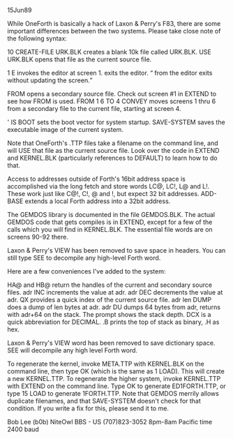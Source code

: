   15Jun89

  While OneForth is basically a hack of Laxon & Perry's F83, there are 
some important differences between the two systems.  Please take close
note of the following syntax:

  10 CREATE-FILE URK.BLK creates a blank 10k file called URK.BLK.
  USE URK.BLK opens that file as the current source file.

  1 E invokes the editor at screen 1.
  <esc> <esc> exits the editor.
  <esc> <Q> from the editor exits without updating the screen.

  FROM <filename> opens a secondary source file.
       Check out screen #1 in EXTEND to see how FROM is used.
  FROM <filename> 1 6 TO 4 CONVEY moves screens 1 thru 6 from a secondary
       file to the current file, starting at screen 4.

  ' <topword> IS BOOT sets the boot vector for system startup.
  SAVE-SYSTEM <filename> saves the executable image of the current system.

  Note that OneForth's .TTP files take a filename on the command line, and
will USE that file as the current source file.  Look over the code in EXTEND
and KERNEL.BLK (particularly references to DEFAULT) to learn how to do that.

  Access to addresses outside of Forth's 16bit address space is accomplished
via the long fetch and store words LC@, LC!, L@ and L!.  These work just like
C@!, C!, @ and !, but expect 32 bit addresses.  ADD-BASE extends a local Forth
address into a 32bit address.

  The GEMDOS library is documented in the file GEMDOS.BLK.  The actual GEMDOS
code that gets compiles is in EXTEND, except for a few of the calls which you
will find in KERNEL.BLK.  The essential file words are on screens 90-92 there.
 
  Laxon & Perry's VIEW has been removed to save space in headers.  You can 
still type SEE <word> to decompile any high-level Forth word.

  Here are a few conveniences I've added to the system:
 
  HA@ and HB@ return the handles of the current and secondary source files.
  adr INC increments the value at adr.
  adr DEC decrements the value at adr.
  QX provides a quick index of the current source file.
  adr len DUMP does a dump of len bytes at adr.
  adr DU dumps 64 bytes from adr, returns with adr+64 on the stack.
  The prompt shows the stack depth. 
  DCX is a quick abbreviation for DECIMAL.
  .B prints the top of stack as binary, .H as hex.

  Laxon & Perry's VIEW word has been removed to save dictionary space.
  SEE <word> will decompile any high level Forth word.  

  To regenerate the kernel, invoke META.TTP with KERNEL.BLK on the command 
line, then type OK (which is the same as 1 LOAD).  This will create a new
KERNEL.TTP.  To regenerate the higher system, invoke KERNEL.TTP with EXTEND
on the command line.  Type OK to generate ED1FORTH.TTP, or type 15 LOAD to
generate 1FORTH.TTP.  Note that GEMDOS merrily allows duplicate filenames, 
and that SAVE-SYSTEM doesn't check for that condition.  If you write a fix
for this, please send it to me.
 
  Bob Lee (b0b)
  NiteOwl BBS - US (707)823-3052
  8pm-8am Pacific time  2400 baud

